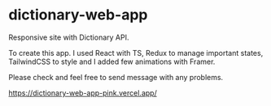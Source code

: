 # dictionary-web-app

Responsive site with Dictionary API.

To create this app. I used React with TS, Redux to manage important states, TailwindCSS to style and I added few animations with Framer.

Please check and feel free to send message with any problems.

https://dictionary-web-app-pink.vercel.app/ 
